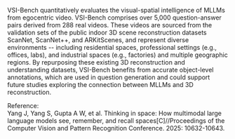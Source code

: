 VSI-Bench quantitatively evaluates the visual-spatial intelligence of
MLLMs from egocentric video. VSI-Bench comprises over 5,000 question-answer
pairs derived from 288 real videos. These videos are sourced from the
validation sets of the public indoor 3D scene reconstruction datasets
ScanNet, ScanNet++, and ARKitScenes, and represent diverse environments --
including residential spaces, professional settings (e.g., offices, labs),
and industrial spaces (e.g., factories) and multiple geographic regions. By
repurposing these existing 3D reconstruction and understanding datasets,
VSI-Bench benefits from accurate object-level annotations, which are used in
question generation and could support future studies exploring the connection
between MLLMs and 3D reconstruction.

Reference:  
Yang J, Yang S, Gupta A W, et al. Thinking in space: How multimodal large language models see, remember, and recall spaces[C]//Proceedings of the Computer Vision and Pattern Recognition Conference. 2025: 10632-10643.
